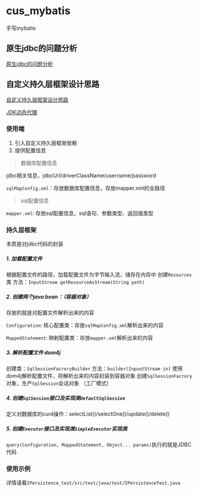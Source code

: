 # cus_mybatis
手写mybatis

## 原生jdbc的问题分析
[原生jdbc的问题分析](doc/images/jdbc.png)

## 自定义持久层框架设计思路

[自定义持久层框架设计思路](doc/images/persistence.png)

[JDK动态代理](doc/images/proxy.png)

### 使用端

1.  引入自定义持久层框架依赖
2.  提供配置信息

> 数据库配置信息

jdbc相关信息，jdbcUrl/driverClassName/username/password

```sqlMapConfig.xml```：存放数据库配置信息，存放mapper.xml的全路径
> sql配置信息

```mapper.xml```: 存放sql配置信息，sql语句、参数类型、返回值类型

### 持久层框架
本质是对jdbc代码的封装
##### 1. 加载配置文件

根据配置文件的路径，加载配置文件为字节输入流，储存在内存中
创建```Resources```类 方法：```InputStream getResourceAsStream(String path)```
##### 2. 创建两个java bean：（容器对象）

存放的就是对配置文件解析出来的内容

```Configuration```: 核心配置类：存放```sqlMapConfig.xml```解析出来的内容

```MappedStatement```: 映射配置类：存放```mapper.xml```解析出来的内容

##### 3. 解析配置文件 dom4j

创建类：```SqlSessionFacroryBuilder``` 方法：```builder(InpoutStream in)```
使用dom4j解析配置文件，将解析出来的内容封装到容器对象
创建```SqlSessionFacrory```对象，生产```SqlSession```会话对象 （工厂模式）

##### 4. 创建```SqlSession```接口及实现类```DefaultSqlSession```

定义对数据库的curd操作：selectList()/selectOne()/update()/delete()

##### 5. 创建```Executor```接口及实现类```SimpleExecutor```实现类

```query(Configuration, MappedStatement, Object... params)```执行的就是JDBC代码

### 使用示例

详情请看```IPersistence_test/src/test/java/test/IPersistenceTest.java```

